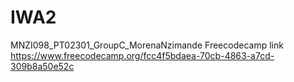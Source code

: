 # IWA2
MNZI098_PT02301_GroupC_MorenaNzimande
Freecodecamp link https://www.freecodecamp.org/fcc4f5bdaea-70cb-4863-a7cd-309b8a50e52c 
